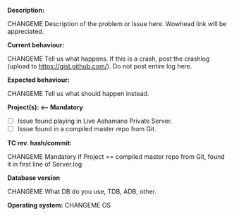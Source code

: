<!--- (*************************************************************)
      (** Fill in the following fields, WE DO NOT SUPPORT REPACKS***)
      (**********************************)
      For SQL fixes:
      don't modify WDB fields without supply one sniff of those fields (censure guids, character names, anything blizzard can use to identify source)
      don't use pull requests for sql only fixes, unless it's to fix one existing unable to apply file.
      don't hardcode guids.
      don't DELETE + INSERT to update only few fields of one row.
      don't use database names.
      don't put ' around numbers.
      don't put ( ) if they aren't needed.
      use only 1 DELETE + INSERT when we add multiple items to one table, unless you are scripting multiple creatures.
      put default values on every new column we want to add on that way we can make smallers inserts.
      start fix by -- in case some previous sql misses proper ending.
      DELETE by guid AND entry to be sure we don't delete existing spawns.
      start sql code with 3 ` sql         --->

**Description:**

CHANGEME Description of the problem or issue here. Wowhead link will be appreciated.

**Current behaviour:**

CHANGEME Tell us what happens.
If this is a crash, post the crashlog (upload to https://gist.github.com/). Do not post entire log here.

**Expected behaviour:**

CHANGEME Tell us what should happen instead.

**Project(s): <-- Mandatory**

- [ ] Issue found playing in Live Ashamane Private Server.
- [ ] Issue found in a compiled master repo from Git.

**TC rev. hash/commit:** 

CHANGEME Mandatory if Project == compiled master repo from Git, found it in first line of Server.log

**Database version**

CHANGEME What DB do you use, TDB, ADB, other.

**Operating system:** CHANGEME OS


<!--- Notes
- This template is for problem reports. For other types of report, edit it accordingly.
- For fixes containing C++ changes, create a Pull Request.
--->
